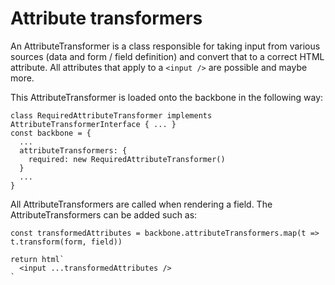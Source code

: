 # Attribute transformers

An AttributeTransformer is a class responsible for taking input from various sources (data and form / field definition) and convert that to a correct HTML attribute.
All attributes that apply to a `<input />` are possible and maybe more.

This AttributeTransformer is loaded onto the backbone in the following way:

```
class RequiredAttributeTransformer implements AttributeTransformerInterface { ... }
const backbone = {
  ...
  attributeTransformers: {
    required: new RequiredAttributeTransformer()
  }
  ...
}
```

All AttributeTransformers are called when rendering a field. The AttributeTransformers can be added such as:

```
const transformedAttributes = backbone.attributeTransformers.map(t => t.transform(form, field))

return html`
  <input ...transformedAttributes />
`
```